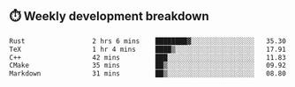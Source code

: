 ## ⏱️ Weekly development breakdown
<!--START_SECTION:waka-->

```txt
Rust                 2 hrs 6 mins    ████████▓░░░░░░░░░░░░░░░░   35.30 %
TeX                  1 hr 4 mins     ████▒░░░░░░░░░░░░░░░░░░░░   17.91 %
C++                  42 mins         ███░░░░░░░░░░░░░░░░░░░░░░   11.83 %
CMake                35 mins         ██▒░░░░░░░░░░░░░░░░░░░░░░   09.92 %
Markdown             31 mins         ██▒░░░░░░░░░░░░░░░░░░░░░░   08.80 %
```

<!--END_SECTION:waka-->

